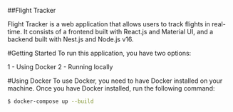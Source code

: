 ##Flight Tracker

Flight Tracker is a web application that allows users to track flights in real-time. It consists of a frontend built with React.js and Material UI, and a backend built with Nest.js and Node.js v16.

#Getting Started
To run this application, you have two options:

1 - Using Docker
2 - Running locally

#Using Docker
To use Docker, you need to have Docker installed on your machine. Once you have Docker installed, run the following command:

```bash
$ docker-compose up --build
```
